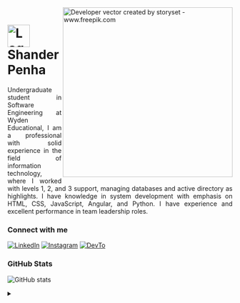 <img align="right" alt="Developer vector created by storyset - www.freepik.com" height="380" src="https://github.com/ShanderPH/ShanderPH/assets/143129391/d126cd0e-a9f0-43ee-9966-2df2ade64b24">

<h1>
    <a href="https://github.com/ShanderPH">
     <img align="center" alt="Logo Shander Penha" width="50px" src="https://github.com/ShanderPH/ShanderPH/assets/143129391/216c828d-d3a7-4fb8-b34a-8a8859f5a2b6"></a>
    <span>Shander Penha</span>
</h1>

<p align="justify">Undergraduate student in Software Engineering at Wyden Educational, I am a professional with solid experience in the field of information technology, where I worked with levels 1, 2, and 3 support, managing databases and active directory as highlights. I have knowledge in system development with emphasis on HTML, CSS, JavaScript, Angular, and Python. I have experience and excellent performance in team leadership roles.</p>

<h3 align="left">Connect with me</h3>

[![LinkedIn](https://img.shields.io/badge/-LinkedIn-000?style=for-the-badge&logo=linkedin&logoColor=#808080&color:FFF)](https://www.linkedin.com/in/shanderphellip/)
[![Instagram](https://img.shields.io/badge/-Instagram-000?style=for-the-badge&logo=instagram&logoColor=#808080&color:FFF)](https://www.instagram.com/shanderphellip/)
[![DevTo](https://img.shields.io/badge/-DevTo-000?style=for-the-badge&logo=devto&logoColor=#808080&color:FFF)](https://dev.to/shanderph)

<h3 align="left">GitHub Stats</h3>

![GitHub stats](https://github-readme-stats-git-masterrstaa-rickstaa.vercel.app/api?username=ShanderPH&hide_title=true&show_icons=true&include_all_commits=false&count_private=true&line_height=25&hide=issues&bg_color=000&title_color=#8080806&text_color=FFF&border_radius=3&border_color=36123c&icon_color=FF00F6&theme=jolly)
<!--[![Most Used Languages](https://github-readme-stats-git-masterrstaa-rickstaa.vercel.app/api/top-langs/?username=elidianaandrade&line_height=10&card_width=290&layout=compact&hide_title=false&count_private=true&langs_count=4&show_icons=true&title_color=FF00F6&hide=html,css&bg_color=000&text_color=8B8B8B&border_radius=3&border_color=561760&count_private=true)](https://github.com/elidianaandrade/github-readme-stats)-->



<details align="left">
  <summary></summary> 
 
  - Badges by <a href="https://shields.io/">shields.io</a><br>
  - GitHub Stats by <a href="https://github.com/anuraghazra/github-readme-stats">anuraghazra</a>
  - Developer vector created by <a href="https://www.freepik.com/vectors/developer">storyset - www.freepik.com</a> (edited by author)

</details>
